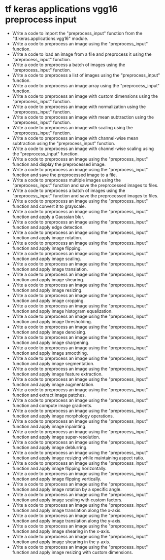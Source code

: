 # tf keras applications vgg16 preprocess input

- Write a code to import the "preprocess_input" function from the "tf.keras.applications.vgg16" module.
- Write a code to preprocess an image using the "preprocess_input" function.
- Write a code to load an image from a file and preprocess it using the "preprocess_input" function.
- Write a code to preprocess a batch of images using the "preprocess_input" function.
- Write a code to preprocess a list of images using the "preprocess_input" function.
- Write a code to preprocess an image array using the "preprocess_input" function.
- Write a code to preprocess an image with custom dimensions using the "preprocess_input" function.
- Write a code to preprocess an image with normalization using the "preprocess_input" function.
- Write a code to preprocess an image with mean subtraction using the "preprocess_input" function.
- Write a code to preprocess an image with scaling using the "preprocess_input" function.
- Write a code to preprocess an image with channel-wise mean subtraction using the "preprocess_input" function.
- Write a code to preprocess an image with channel-wise scaling using the "preprocess_input" function.
- Write a code to preprocess an image using the "preprocess_input" function and display the preprocessed image.
- Write a code to preprocess an image using the "preprocess_input" function and save the preprocessed image to a file.
- Write a code to preprocess multiple images using the "preprocess_input" function and save the preprocessed images to files.
- Write a code to preprocess a batch of images using the "preprocess_input" function and save the preprocessed images to files.
- Write a code to preprocess an image using the "preprocess_input" function and convert it to grayscale.
- Write a code to preprocess an image using the "preprocess_input" function and apply a Gaussian blur.
- Write a code to preprocess an image using the "preprocess_input" function and apply edge detection.
- Write a code to preprocess an image using the "preprocess_input" function and apply image rotation.
- Write a code to preprocess an image using the "preprocess_input" function and apply image flipping.
- Write a code to preprocess an image using the "preprocess_input" function and apply image scaling.
- Write a code to preprocess an image using the "preprocess_input" function and apply image translation.
- Write a code to preprocess an image using the "preprocess_input" function and apply image shearing.
- Write a code to preprocess an image using the "preprocess_input" function and apply image resizing.
- Write a code to preprocess an image using the "preprocess_input" function and apply image cropping.
- Write a code to preprocess an image using the "preprocess_input" function and apply image histogram equalization.
- Write a code to preprocess an image using the "preprocess_input" function and apply image thresholding.
- Write a code to preprocess an image using the "preprocess_input" function and apply image denoising.
- Write a code to preprocess an image using the "preprocess_input" function and apply image sharpening.
- Write a code to preprocess an image using the "preprocess_input" function and apply image smoothing.
- Write a code to preprocess an image using the "preprocess_input" function and apply image segmentation.
- Write a code to preprocess an image using the "preprocess_input" function and apply image feature extraction.
- Write a code to preprocess an image using the "preprocess_input" function and apply image augmentation.
- Write a code to preprocess an image using the "preprocess_input" function and extract image patches.
- Write a code to preprocess an image using the "preprocess_input" function and compute image gradients.
- Write a code to preprocess an image using the "preprocess_input" function and apply image morphology operations.
- Write a code to preprocess an image using the "preprocess_input" function and apply image inpainting.
- Write a code to preprocess an image using the "preprocess_input" function and apply image super-resolution.
- Write a code to preprocess an image using the "preprocess_input" function and apply image deblurring.
- Write a code to preprocess an image using the "preprocess_input" function and apply image resizing while maintaining aspect ratio.
- Write a code to preprocess an image using the "preprocess_input" function and apply image flipping horizontally.
- Write a code to preprocess an image using the "preprocess_input" function and apply image flipping vertically.
- Write a code to preprocess an image using the "preprocess_input" function and apply image rotation by a specific angle.
- Write a code to preprocess an image using the "preprocess_input" function and apply image scaling with custom factors.
- Write a code to preprocess an image using the "preprocess_input" function and apply image translation along the x-axis.
- Write a code to preprocess an image using the "preprocess_input" function and apply image translation along the y-axis.
- Write a code to preprocess an image using the "preprocess_input" function and apply image shearing in the x-axis.
- Write a code to preprocess an image using the "preprocess_input" function and apply image shearing in the y-axis.
- Write a code to preprocess an image using the "preprocess_input" function and apply image resizing with custom dimensions.